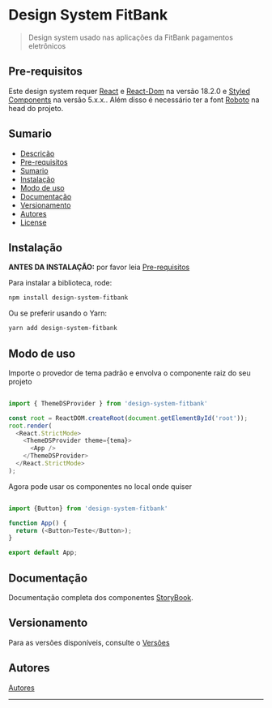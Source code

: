 # Design System FitBank

> Design system usado nas aplicações da FitBank pagamentos eletrônicos

## Pre-requisitos
Este design system requer [React](https://pt-br.reactjs.org/docs/create-a-new-react-app.html) e [React-Dom](https://pt-br.reactjs.org/docs/create-a-new-react-app.html) na versão 18.2.0 e [Styled Components](https://styled-components.com/docs/basics#installation) na versão 5.x.x.. Além disso é necessário ter a font [Roboto](https://fonts.google.com/specimen/Roboto) na head do projeto.

## Sumario

- [Descrição](#design-system-fitBank)
- [Pre-requisitos](#pre-requisitos)
- [Sumario](#sumario)
- [Instalação](#instalação)
- [Modo de uso](#modo-de-uso)
- [Documentação](#documentação)
- [Versionamento](#versionamento)
- [Autores](#autores)
- [License](#license)

## Instalação
**ANTES DA INSTALAÇÃO:** por favor leia [Pre-requisitos](#pre-requisitos)

Para instalar a biblioteca, rode:
```sh
npm install design-system-fitbank
```
Ou se preferir usando o Yarn:
```sh
yarn add design-system-fitbank
```
## Modo de uso
Importe o provedor de tema padrão e envolva o componente raiz do seu projeto
```js

import { ThemeDSProvider } from 'design-system-fitbank'

const root = ReactDOM.createRoot(document.getElementById('root'));
root.render(
  <React.StrictMode>
    <ThemeDSProvider theme={tema}>
      <App />
    </ThemeDSProvider>
  </React.StrictMode>
);
```
Agora pode usar os componentes no local onde quiser
```js

import {Button} from 'design-system-fitbank'

function App() {
  return (<Button>Teste</Button>);
}

export default App;
```
## Documentação
Documentação completa dos componentes [StoryBook](https://sharedimages.fitbank.com.br/sharedimages/designSystemDoc/index.html?path=/story/button--default).

## Versionamento
Para as versões disponíveis, consulte o [Versões](https://github.com/fit-cledson-leite/design-system-fitbank/releases)

## Autores
[Autores](https://github.com/fit-cledson-leite/design-system-fitbank/graphs/contributors)

----------------------------------
